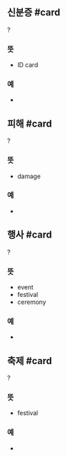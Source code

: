 ## 신분증 #card
?
### 뜻
- ID card
### 예
-
<!--SR:!2024-10-12,38,290-->

## 피해 #card
?
### 뜻
- damage
### 예
-
<!--SR:!2024-10-04,11,230-->

## 행사 #card
?
### 뜻
- event
- festival
- ceremony
### 예
-
<!--SR:!2024-10-01,8,210-->

## 축제 #card
?
### 뜻
- festival
### 예
-
